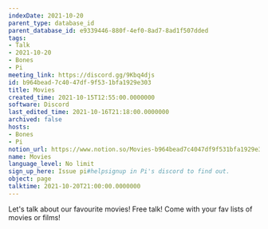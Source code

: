```yaml
---
indexDate: 2021-10-20
parent_type: database_id
parent_database_id: e9339446-880f-4ef0-8ad7-8ad1f507dded
tags:
- Talk
- 2021-10-20
- Bones
- Pi
meeting_link: https://discord.gg/9Kbq4djs
id: b964bead-7c40-47df-9f53-1bfa1929e303
title: Movies
created_time: 2021-10-15T12:55:00.0000000
software: Discord
last_edited_time: 2021-10-16T21:18:00.0000000
archived: false
hosts:
- Bones
- Pi
notion_url: https://www.notion.so/Movies-b964bead7c4047df9f531bfa1929e303
name: Movies
language_level: No limit
sign_up_here: Issue pi#helpsignup in Pi's discord to find out.
object: page
talktime: 2021-10-20T21:00:00.0000000
---
```


Let's talk about our favourite movies!
Free talk! Come with your fav lists of movies or films!


